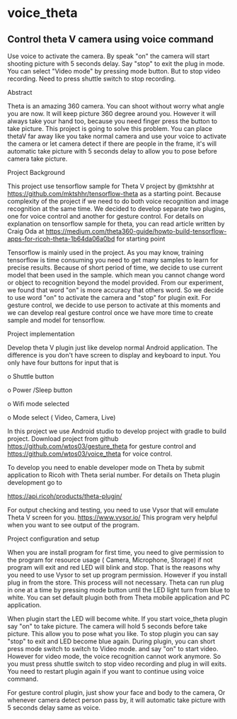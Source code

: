 # voice_theta
Control theta V camera using voice command
-------------------------------------------
Use voice to activate the camera.  By speak "on" the camera will start shooting picture with 5 seconds delay. Say "stop" to exit the plug in mode.  You can select  "Video mode" by pressing  mode button.   But to stop video recording. Need to press shuttle switch to stop recording.


Abstract

Theta is an amazing 360 camera. You can shoot without worry what angle you are now. It will keep picture 360 degree around you. However it will always take your hand too, because you need finger press the button to take picture. This project is going to solve this problem. You can place thetaV far away like you take normal camera and use your voice to activate the camera or let camera detect if there are people in the frame, it's will automatic take picture with 5 seconds delay to allow you to pose before camera take picture.

Project Background

This project use tensorflow sample for Theta V project by @mktshhr at https://github.com/mktshhr/tensorflow-theta as a starting point. Because complexity of the project if we need to do both voice recognition and image recognition at the same time. We decided to develop separate two plugins, one for voice control and another for gesture control. For details on explanation on tensorflow sample for theta, you can read article written by Craig Oda at https://medium.com/theta360-guide/howto-build-tensorflow-apps-for-ricoh-theta-1b64da06a0bd for starting point

Tensorflow is mainly used in the project. As you may know, training tensorflow is time consuming you need to get many samples to learn for precise results. Because of short period of time, we decide to use current model that been used in the sample. which mean you cannot change word or object to recognition beyond the model provided. From our experiment, we found that word "on" is more accuracy that others word. So we decide to use word "on" to activate the camera and "stop" for plugin exit. For gesture control, we decide to use person to activate at this moments and we can develop real gesture control once we have more time to create sample and model for tensorflow.

Project implementation

Develop theta V plugin just like develop normal Android application. The difference is you don't have screen to display and keyboard to input. You only have four buttons for input that is

o Shuttle button

o Power /Sleep button

o Wifi mode selected

o Mode select ( Video, Camera, Live)

In this project we use Android studio to develop project with gradle to build project. Download project from github https://github.com/wtos03/gesture_theta for gesture control and https://github.com/wtos03/voice_theta for voice control.

To develop you need to enable developer mode on Theta by submit application to Ricoh with Theta serial number. For details on Theta plugin development go to

https://api.ricoh/products/theta-plugin/

For output checking and testing, you need to use Vysor that will emulate Theta V screen for you. https://www.vysor.io/ This program very helpful when you want to see output of the program.

Project configuration and setup

When you are install program for first time, you need to give permission to the program for resource usage ( Camera, Microphone, Storage) if not program will exit and red LED will blink and stop. That is the reasons why you need to use Vysor to set up program permission. However if you install plug in from the store. This process will not necessary. Theta can run plug in one at a time by pressing mode button until the LED light turn from blue to white. You can set default plugin both from Theta mobile application and PC application.

When plugin start the LED will become white. If you start voice_theta plugin say "on" to take picture. The camera will hold 5 seconds before take picture. This allow you to pose what you like. To stop plugin you can say "stop" to exit and LED become blue again. During plugin, you can short press mode switch to switch to Video mode. and say "on" to start video. However for video mode, the voice recognition cannot work anymore. So you must press shuttle switch to stop video recording and plug in will exits. You need to restart plugin again if you want to continue using voice command.

For gesture control plugin, just show your face and body to the camera, Or whenever camera detect person pass by, it will automatic take picture with 5 seconds delay same as voice.

